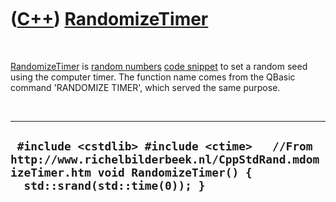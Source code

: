 
 

 

 

 

 

([C++](Cpp.md)) [RandomizeTimer](CppStdRandomdomizeTimer.md)
========================================================

 

[RandomizeTimer](CppStdRandomdomizeTimer.md) is [random
numbers](CppStdRandomdomNumber.md) [code snippet](CppCodeSnippets.md) to set
a random seed using the computer timer. The function name comes from the
QBasic command 'RANDOMIZE TIMER', which served the same purpose.

 

  ------------------------------------------------------------------------------------------------------------------------------------------------------------
  ` #include <cstdlib> #include <ctime>   //From http://www.richelbilderbeek.nl/CppStdRand.mdomizeTimer.htm void RandomizeTimer() {   std::srand(std::time(0)); }`
  ------------------------------------------------------------------------------------------------------------------------------------------------------------

 

 

 

 

 

 

